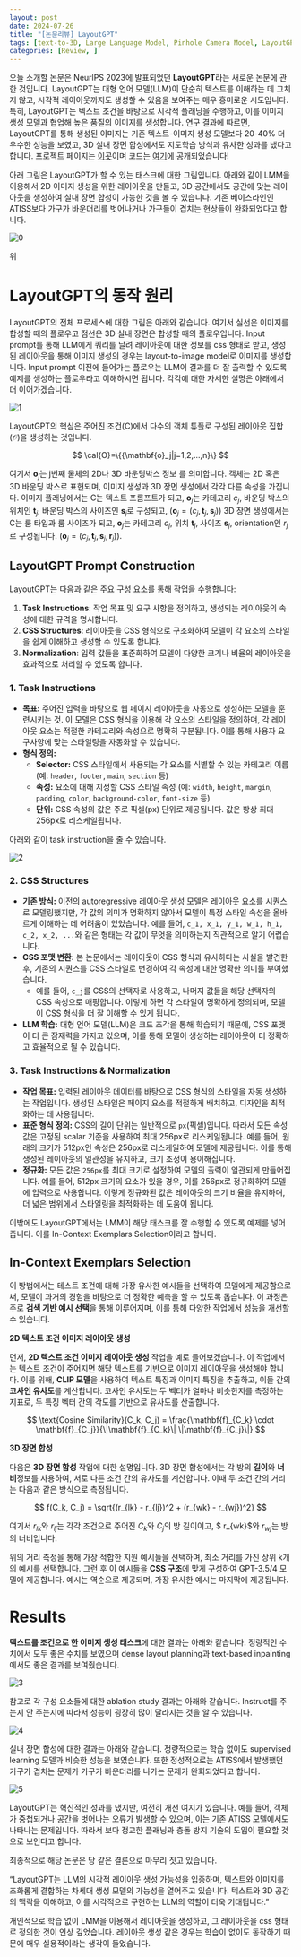 ```yaml
---
layout: post
date: 2024-07-26
title: "[논문리뷰] LayoutGPT"
tags: [text-to-3D, Large Language Model, Pinhole Camera Model, LayoutGPT, text-to-image, Generative AI, ]
categories: [Review, ]
---
```



오늘 소개할 논문은 NeurlPS 2023에 발표되었던  **LayoutGPT**라는 새로운 논문에 관한 것입니다. LayoutGPT는 대형 언어 모델(LLM)이 단순히 텍스트를 이해하는 데 그치지 않고, 시각적 레이아웃까지도 생성할 수 있음을 보여주는 매우 흥미로운 시도입니다. 특히, LayoutGPT는 텍스트 조건을 바탕으로 시각적 플래닝을 수행하고, 이를 이미지 생성 모델과 협업해 높은 품질의 이미지를 생성합니다. 연구 결과에 따르면, LayoutGPT를 통해 생성된 이미지는 기존 텍스트-이미지 생성 모델보다 20-40% 더 우수한 성능을 보였고, 3D 실내 장면 합성에서도 지도학습 방식과 유사한 성과를 냈다고 합니다. 프로젝트 페이지는 [이곳](https://layoutgpt.github.io/)이며 코드는 [여기](https://github.com/weixi-feng/LayoutGPT)에 공개되었습니다! 


아래 그림은 LayoutGPT가 할 수 있는 태스크에 대한 그림입니다. 아래와 같이 LMM을 이용해서 2D 이미지 생성을 위한 레이아웃을 만들고, 3D 공간에서도 공간에 맞는 레이아웃을 생성하여 실내 장면 합성이 가능한 것을 볼 수 있습니다. 기존 베이스라인인 ATISS보다 가구가 바운더리를 벗어나거나 가구들이 겹치는 현상들이 완화되었다고 합니다. 


![0](/assets/img/2024-07-26-[논문리뷰]-LayoutGPT.md/0.png)


위


# LayoutGPT의 동작 원리


LayoutGPT의 전체 프로세스에 대한 그림은 아래와 같습니다. 여기서 실선은 이미지를 합성할 때의 플로우고 점선은 3D 실내 장면은 합성할 때의 플로우입니다.  Input prompt를 통해 LLM에게 쿼리를 날려 레이아웃에 대한 정보를 css 형태로 받고, 생성된 레이아웃을 통해 이미지 생성의 경우는 layout-to-image model로 이미지를 생성합니다. Input prompt 이전에 들어가는 플로우는 LLM이 결과를 더 잘 출력할 수 있도록 예제를 생성하는 플로우라고 이해하시면 됩니다. 각각에 대한 자세한 설명은 아래에서 더 이어가겠습니다. 


![1](/assets/img/2024-07-26-[논문리뷰]-LayoutGPT.md/1.png)


LayoutGPT의 핵심은 주어진 조건(C)에서 다수의 객체 튜플로 구성된 레이아웃 집합(𝒪)을 생성하는 것입니다. 


$$
\cal{O}=\{{\mathbf{o}_j|j=1,2,...,n}\}
$$


여기서 $\mathbf{o}_j$는 j번째 물체의 2D나 3D 바운딩박스 정보 를 의미합니다. 객체는 2D 혹은 3D 바운딩 박스로 표현되며, 이미지 생성과 3D 장면 생성에서 각각 다른 속성을 가집니다. 이미지 플래닝에서는 C는 텍스트 프롬프트가 되고, $\mathbf{o}_j$는 카테고리 $c_j$, 바운딩 박스의 위치인 $\mathbf{t}_j$, 바운딩 박스의 사이즈인 $\mathbf{s}_j$로 구성되고, ($\mathbf{o}_j=(c_j, \mathbf{t}_j, \mathbf{s}_j)$) 3D 장면 생성에서는 C는 룸 타입과 룸 사이즈가 되고,  $\mathbf{o}_j$는 카테고리 $c_j$, 위치 $\mathbf{t}_j$, 사이즈 $\mathbf{s}_j$, orientation인  $r_j$로 구성됩니다. ($\mathbf{o}_j=(c_j, \mathbf{t}_j, \mathbf{s}_j, \mathbf{r}_j)$).


## LayoutGPT Prompt Construction


LayoutGPT는 다음과 같은 주요 구성 요소를 통해 작업을 수행합니다:

1. **Task Instructions**: 작업 목표 및 요구 사항을 정의하고, 생성되는 레이아웃의 속성에 대한 규격을 명시합니다.
2. **CSS Structures**: 레이아웃을 CSS 형식으로 구조화하여 모델이 각 요소의 스타일을 쉽게 이해하고 생성할 수 있도록 합니다.
3. **Normalization**: 입력 값들을 표준화하여 모델이 다양한 크기나 비율의 레이아웃을 효과적으로 처리할 수 있도록 합니다.

### 1. Task Instructions

- **목표:** 주어진 입력을 바탕으로 웹 페이지 레이아웃을 자동으로 생성하는 모델을 훈련시키는 것. 이 모델은 CSS 형식을 이용해 각 요소의 스타일을 정의하며, 각 레이아웃 요소는 적절한 카테고리와 속성으로 명확히 구분됩니다. 이를 통해 사용자 요구사항에 맞는 스타일링을 자동화할 수 있습니다.
- **형식 정의:**
	- **Selector:** CSS 스타일에서 사용되는 각 요소를 식별할 수 있는 카테고리 이름 (예: `header`, `footer`, `main`, `section` 등)
	- **속성:** 요소에 대해 지정할 CSS 스타일 속성 (예: `width`, `height`, `margin`, `padding`, `color`, `background-color`, `font-size` 등)
	- **단위:** CSS 속성의 값은 주로 픽셀(px) 단위로 제공됩니다. 값은 항상 최대 256px로 리스케일됩니다.

아래와 같이 task instruction을 줄 수 있습니다. 


![2](/assets/img/2024-07-26-[논문리뷰]-LayoutGPT.md/2.png)


### 2. CSS Structures

- **기존 방식:** 이전의 autoregressive 레이아웃 생성 모델은 레이아웃 요소를 시퀀스로 모델링했지만, 각 값의 의미가 명확하지 않아서 모델이 특정 스타일 속성을 올바르게 이해하는 데 어려움이 있었습니다. 예를 들어, `c_1, x_1, y_1, w_1, h_1, c_2, x_2, ...`와 같은 형태는 각 값이 무엇을 의미하는지 직관적으로 알기 어렵습니다.
- **CSS 포맷 변환:** 본 논문에서는 레이아웃이 CSS 형식과 유사하다는 사실을 발견한 후, 기존의 시퀀스를 CSS 스타일로 변경하여 각 속성에 대한 명확한 의미를 부여했습니다.
	- 예를 들어, `c_j`를 CSS의 선택자로 사용하고, 나머지 값들을 해당 선택자의 CSS 속성으로 매핑합니다. 이렇게 하면 각 스타일이 명확하게 정의되며, 모델이 CSS 형식을 더 잘 이해할 수 있게 됩니다.
- **LLM 학습:** 대형 언어 모델(LLM)은 코드 조각을 통해 학습되기 때문에, CSS 포맷이 더 큰 잠재력을 가지고 있으며, 이를 통해 모델이 생성하는 레이아웃이 더 정확하고 효율적으로 될 수 있습니다.

### 3. Task Instructions & Normalization

- **작업 목표:** 입력된 레이아웃 데이터를 바탕으로 CSS 형식의 스타일을 자동 생성하는 작업입니다. 생성된 스타일은 페이지 요소를 적절하게 배치하고, 디자인을 최적화하는 데 사용됩니다.
- **표준 형식 정의:** CSS의 길이 단위는 일반적으로 `px`(픽셀)입니다. 따라서 모든 속성 값은 고정된 scalar 기준을 사용하여 최대 256px로 리스케일됩니다. 예를 들어, 원래의 크기가 512px인 속성은 256px로 리스케일하여 모델에 제공됩니다. 이를 통해 생성된 레이아웃의 일관성을 유지하고, 크기 조정이 용이해집니다.
- **정규화:** 모든 값은 `256px`를 최대 크기로 설정하여 모델의 출력이 일관되게 만들어집니다. 예를 들어, 512px 크기의 요소가 있을 경우, 이를 256px로 정규화하여 모델에 입력으로 사용합니다. 이렇게 정규화된 값은 레이아웃의 크기 비율을 유지하며, 더 넓은 범위에서 스타일링을 최적화하는 데 도움이 됩니다.

이밖에도 LayoutGPT에서는 LMM이 해당 태스크를 잘 수행할 수 있도록 예제를 넣어줍니다. 이를 In-Context Exemplars Selection이라고 합니다.


## In-Context Exemplars Selection


이 방법에서는 테스트 조건에 대해 가장 유사한 예시들을 선택하여 모델에게 제공함으로써, 모델이 과거의 경험을 바탕으로 더 정확한 예측을 할 수 있도록 돕습니다. 이 과정은 주로 **검색 기반 예시 선택**을 통해 이루어지며, 이를 통해 다양한 작업에서 성능을 개선할 수 있습니다.


**2D 텍스트 조건 이미지 레이아웃 생성**


먼저, **2D 텍스트 조건 이미지 레이아웃 생성** 작업을 예로 들어보겠습니다. 이 작업에서는 텍스트 조건이 주어지면 해당 텍스트를 기반으로 이미지 레이아웃을 생성해야 합니다. 이를 위해, **CLIP 모델**을 사용하여 텍스트 특징과 이미지 특징을 추출하고, 이들 간의 **코사인 유사도**를 계산합니다. 코사인 유사도는 두 벡터가 얼마나 비슷한지를 측정하는 지표로, 두 특징 벡터 간의 각도를 기반으로 유사도를 산출합니다.


$$
\text{Cosine Similarity}(C_k, C_j) = \frac{\mathbf{f}_{C_k} \cdot \mathbf{f}_{C_j}}{\|\mathbf{f}_{C_k}\| \|\mathbf{f}_{C_j}\|}
$$


**3D 장면 합성**


다음은 **3D 장면 합성** 작업에 대한 설명입니다. 3D 장면 합성에서는 각 방의 **길이**와 **너비**정보를 사용하여, 서로 다른 조건 간의 유사도를 계산합니다. 이때 두 조건 간의 거리는 다음과 같은 방식으로 측정됩니다.


$$
f(C_k, C_j) = \sqrt{(r_{lk} - r_{lj})^2 + (r_{wk} - r_{wj})^2}
$$


여기서 $r_{lk}$와 $r_{lj}$는 각각 조건으로 주어진 $C_k$와 $C_j$의 방 길이이고, $ r_{wk}$와 $r_{wj}$는 방의 너비입니다. 


위의 거리 측정을 통해 가장 적합한 지원 예시들을 선택하며, 최소 거리를 가진 상위 k개의 예시를 선택합니다. 그런 후 이 예시들을 **CSS 구조**에 맞게 구성하여 GPT-3.5/4 모델에 제공합니다. 예시는 역순으로 제공되며, 가장 유사한 예시는 마지막에 제공됩니다.


# Results 


**텍스트를 조건으로 한 이미지 생성 태스크**에 대한 결과는 아래와 같습니다. 정량적인 수치에서 모두 좋은 수치를 보였으며 dense layout planning과 text-based inpainting에서도 좋은 결과를 보여줬습니다. 


![3](/assets/img/2024-07-26-[논문리뷰]-LayoutGPT.md/3.png)


참고로 각 구성 요소들에 대한 ablation study 결과는 아래와 같습니다. Instruct를 주는지 안 주는지에 따라서 성능이 굉장히 많이 달라지는 것을 알 수 있습니다.   


![4](/assets/img/2024-07-26-[논문리뷰]-LayoutGPT.md/4.png)


실내 장면 합성에 대한 결과는 아래와 같습니다. 정량적으로는 학습 없이도 supervised learning 모델과 비슷한 성능을 보였습니다. 또한 정성적으로는 ATISS에서 발생했던 가구가 겹치는 문제가 가구가 바운더리를 나가는 문제가 완회되었다고 합니다. 


![5](/assets/img/2024-07-26-[논문리뷰]-LayoutGPT.md/5.png)


LayoutGPT는 혁신적인 성과를 냈지만, 여전히 개선 여지가 있습니다. 예를 들어, 객체가 중첩되거나 공간을 벗어나는 오류가 발생할 수 있으며, 이는 기존 ATISS 모델에서도 나타나는 문제입니다. 따라서 보다 정교한 플래닝과 충돌 방지 기술의 도입이 필요할 것으로 보인다고 합니다.


최종적으로 해당 논문은 당 같은 결론으로 마무리 짓고 있습니다. 


“LayoutGPT는 LLM의 시각적 레이아웃 생성 가능성을 입증하며, 텍스트와 이미지를 조화롭게 결합하는 차세대 생성 모델의 가능성을 열어주고 있습니다. 텍스트와 3D 공간의 맥락을 이해하고, 이를 시각적으로 구현하는 LLM의 역할이 더욱 기대됩니다.”


개인적으로 학습 없이 LMM을 이용해서 레이아웃을 생성하고, 그 레이아웃을 css 형태로 정의한 것이 인상 깊었습니다. 레이아웃 생성 같은 경우는 학습이 없이도 동작하기 때문에 매우 실용적이라는 생각이 들었습니다. 

